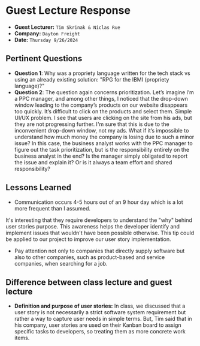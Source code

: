# Guest Lecture Response
* **Guest Lecturer:** `Tim Skrinak & Niclas Rue`
* **Company:** `Dayton Freight`
* **Date:** `Thursday 9/26/2024`

## Pertinent Questions
* **Question 1**: Why was a propriety language written for the tech stack vs using an already existing solution: "RPG for the IBMI (propriety language)?"
* **Question 2**: The question again concerns prioritization.
Let’s imagine I’m a PPC manager, and among other things, I noticed that the drop-down window leading to the company’s products on our website disappears too quickly. It’s difficult to click on the products and select them. Simple UI/UX problem. I see that users are clicking on the site from his ads, but they are not progressing further. I'm sure that this is due to the inconvenient drop-down window, not my ads.
What if it’s impossible to understand how much money the company is losing due to such a minor issue?
In this case, the business analyst works with the PPC manager to figure out the task prioritization, but is the responsibility entirely on the business analyst in the end?
Is the manager simply obligated to report the issue and explain it? Or is it always a team effort and shared responsibility?


## Lessons Learned
* Communication occurs 4-5 hours out of an 9 hour day which is a lot more frequent than I assumed.

It's interesting that they require developers to understand the "why" behind user stories purpose. This awareness helps the developer identify and implement issues that wouldn't have been possible otherwise. This tip could be applied to our project to improve our user story implementation.

*  Pay attention not only to companies that directly supply software but also to other companies, such as product-based and service companies, when searching for a job.

## Difference between class lecture and guest lecture
 * **Definition and purpose of user stories:** In class, we discussed that a user story is not necessarily a strict software system requirement but rather a way to capture user needs in simple terms.
   But, Tim said that in his  company, user stories are used on their Kanban board to assign specific tasks to developers, so treating them as more concrete work items.
